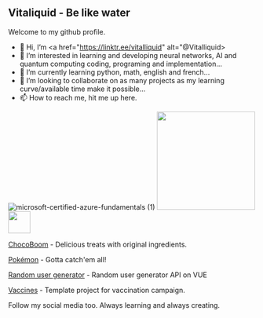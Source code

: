 ## Vitaliquid - Be like water

Welcome to my github profile. 

- 👋 Hi, I’m <a href="https://linktr.ee/vitalliquid" alt="@Vitalliquid>
- 👀 I’m interested in learning and developing neural networks, AI and quantum computing coding, programing and implementation...
- 🌱 I’m currently learning python, math, english and french...
- 💞️ I’m looking to collaborate on as many projects as my learning curve/available time make it possible...
- 📫 How to reach me, hit me up here.

![microsoft-certified-azure-fundamentals (1)](https://user-images.githubusercontent.com/97406127/181679626-f6e7cce4-146d-4d87-94e2-8b0e5c7821f9.png)
<a href="https://www.freepnglogos.com/pics/javascript"><img src="https://www.freepnglogos.com/uploads/javascript-png/fix-html-css-javascript-for-website-logo-6.png" width="200" /></a>
<img src="https://www.nicepng.com/png/detail/333-3336792_java-logo-programming-language-java-logo.png" width="45">

[ChocoBoom](https://vitaliquid.github.io/ChocoBoom) - Delicious treats with original ingredients.

[Pokémon](https://vitaliquid.github.io/pokedex) - Gotta catch'em all!

[Random user generator](https://vitaliquid.github.io/vue) - Random user generator API on VUE
 
[Vaccines](https://vitaliquid.github.io/Vacunacion/) - Template project for vaccination campaign.

Follow my social media too. Always learning and always creating.

